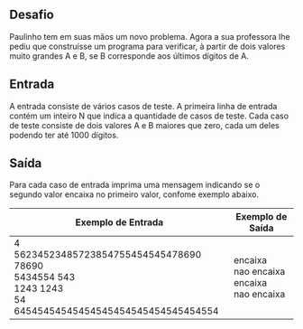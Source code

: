 ## Desafio

Paulinho tem em suas mãos um novo problema.
Agora a sua professora lhe pediu que construísse
um programa para verificar, à partir de dois valores
muito grandes A e B, se B corresponde aos últimos
dígitos de A.

## Entrada

A entrada consiste de vários casos de teste. A primeira
linha de entrada contém um inteiro N que indica a quantidade
de casos de teste. Cada caso de teste consiste de dois
valores A e B maiores que zero, cada um deles podendo
ter até 1000 dígitos.

## Saída

Para cada caso de entrada imprima uma mensagem indicando
se o segundo valor encaixa no primeiro valor, confome exemplo abaixo.
		
| Exemplo de Entrada | Exemplo de Saída|
| ---|--- |
| 4<br />56234523485723854755454545478690 78690<br />5434554 543<br />1243 1243<br />54 64545454545454545454545454545454554  | encaixa<br />nao encaixa<br />encaixa<br />nao encaixa |

